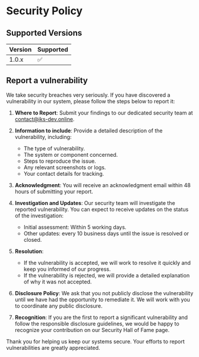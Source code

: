 # Security Policy

## Supported Versions

| Version | Supported          |
| ------- | ------------------ |
| 1.0.x   | :white_check_mark: |

## Report a vulnerability

We take security breaches very seriously. If you have discovered a vulnerability in our system, please follow the steps below to report it:

1. **Where to Report**: Submit your findings to our dedicated security team at [contact@iks-dev.online](mailto:contact@iks-dev.online).

2. **Information to include**: Provide a detailed description of the vulnerability, including:
   - The type of vulnerability.
   - The system or component concerned.
   - Steps to reproduce the issue.
   - Any relevant screenshots or logs.
   - Your contact details for tracking.

3. **Acknowledgment**: You will receive an acknowledgment email within 48 hours of submitting your report.

4. **Investigation and Updates**: Our security team will investigate the reported vulnerability. You can expect to receive updates on the status of the investigation:
   - Initial assessment: Within 5 working days.
   - Other updates: every 10 business days until the issue is resolved or closed.

5. **Resolution**:
   - If the vulnerability is accepted, we will work to resolve it quickly and keep you informed of our progress.
   - If the vulnerability is rejected, we will provide a detailed explanation of why it was not accepted.

6. **Disclosure Policy**: We ask that you not publicly disclose the vulnerability until we have had the opportunity to remediate it. We will work with you to coordinate any public disclosure.

7. **Recognition**: If you are the first to report a significant vulnerability and follow the responsible disclosure guidelines, we would be happy to recognize your contribution on our Security Hall of Fame page.

Thank you for helping us keep our systems secure. Your efforts to report vulnerabilities are greatly appreciated.
